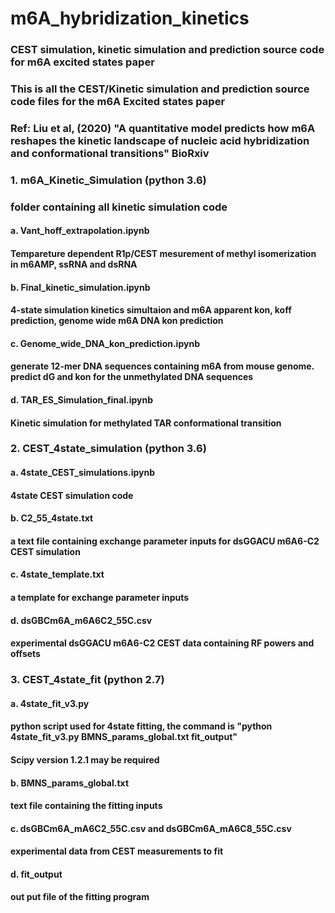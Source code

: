 # m6A_hybridization_kinetics
 
### CEST simulation, kinetic simulation and prediction source code for m6A excited states paper

### This is all the CEST/Kinetic simulation and prediction source code files for the m6A Excited states paper
### Ref: Liu et al, (2020) "A quantitative model predicts how m6A reshapes the kinetic landscape of nucleic acid hybridization and conformational transitions" BioRxiv
###
### 1. m6A_Kinetic_Simulation (python 3.6)
### folder containing all kinetic simulation code
#### a. Vant_hoff_extrapolation.ipynb
####  Tempareture dependent R1p/CEST mesurement of methyl isomerization in m6AMP, ssRNA and dsRNA
#### b. Final_kinetic_simulation.ipynb
####  4-state simulation kinetics simultaion and m6A apparent kon, koff prediction, genome wide m6A DNA kon prediction
#### c. Genome_wide_DNA_kon_prediction.ipynb
####  generate 12-mer DNA sequences containing m6A from mouse genome. predict dG and kon for the unmethylated DNA sequences
#### d. TAR_ES_Simulation_final.ipynb
####  Kinetic simulation for methylated TAR conformational transition
###
### 2. CEST_4state_simulation (python 3.6)
#### a. 4state_CEST_simulations.ipynb
####  4state CEST simulation code
#### b. C2_55_4state.txt
####  a text file containing exchange parameter inputs for dsGGACU m6A6-C2 CEST simulation
#### c. 4state_template.txt
####  a template for exchange parameter inputs
#### d. dsGBCm6A_m6A6C2_55C.csv
####  experimental dsGGACU m6A6-C2 CEST data containing RF powers and offsets
###
### 3. CEST_4state_fit (python 2.7)
#### a. 4state_fit_v3.py
####  python script used for 4state fitting, the command is "python 4state_fit_v3.py BMNS_params_global.txt fit_output"
#### Scipy version 1.2.1 may be required
#### b. BMNS_params_global.txt
####  text file containing the fitting inputs
#### c. dsGBCm6A_mA6C2_55C.csv and dsGBCm6A_mA6C8_55C.csv
####  experimental data from CEST measurements to fit
#### d. fit_output
####  out put file of the fitting program
